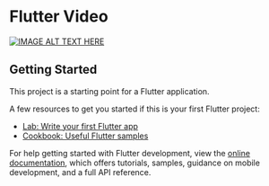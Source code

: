 # Flutter Video

[![IMAGE ALT TEXT HERE](https://i.ytimg.com/vi/ShU3fd6jgL4/maxresdefault.jpg)](https://www.youtube.com/watch?v=ShU3fd6jgL4)

## Getting Started

This project is a starting point for a Flutter application.

A few resources to get you started if this is your first Flutter project:

- [Lab: Write your first Flutter app](https://docs.flutter.dev/get-started/codelab)
- [Cookbook: Useful Flutter samples](https://docs.flutter.dev/cookbook)

For help getting started with Flutter development, view the
[online documentation](https://docs.flutter.dev/), which offers tutorials, samples, guidance on
mobile development, and a full API reference.
